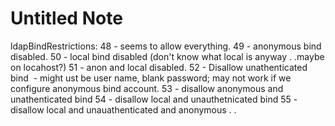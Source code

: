 # Untitled Note

ldapBindRestrictions:
48 - seems to allow everything.
49 - anonymous bind disabled.
50 - local bind disabled (don't know what local is anyway . .maybe on locahost?)
51 - anon and local disabled.
52 - Disallow unathenticated bind  - might ust be user name, blank password; may not work if we configure anonymous bind account.
53 - disallow anonymous and unathenticated bind
54 - disallow local and unauthetnicated bind
55 - disallow local and unauathenticated and anonymous . .
